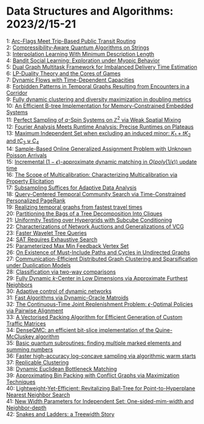 # Data Structures and Algorithms: 2023/2/15-21  
1: [Arc-Flags Meet Trip-Based Public Transit Routing](https://doi.org/10.48550/arXiv.2302.07168)  
2: [Compressibility-Aware Quantum Algorithms on Strings](https://doi.org/10.48550/arXiv.2302.07235)  
3: [Interpolation Learning With Minimum Description Length](https://doi.org/10.48550/arXiv.2302.07263)  
4: [Bandit Social Learning: Exploration under Myopic Behavior](https://doi.org/10.48550/arXiv.2302.07425)  
5: [Dual Graph Multitask Framework for Imbalanced Delivery Time Estimation](https://doi.org/10.48550/arXiv.2302.07429)  
6: [LP-Duality Theory and the Cores of Games](https://doi.org/10.48550/arXiv.2302.07627)  
7: [Dynamic Flows with Time-Dependent Capacities](https://doi.org/10.48550/arXiv.2302.07657)  
8: [Forbidden Patterns in Temporal Graphs Resulting from Encounters in a  Corridor](https://doi.org/10.48550/arXiv.2302.07666)  
9: [Fully dynamic clustering and diversity maximization in doubling metrics](https://doi.org/10.48550/arXiv.2302.07771)  
10: [An Efficient B-tree Implementation for Memory-Constrained Embedded  Systems](https://doi.org/10.48550/arXiv.2302.07800)  
11: [Perfect Sampling of $q$-Spin Systems on $\mathbb Z^2$ via Weak Spatial  Mixing](https://doi.org/10.48550/arXiv.2302.07821)  
12: [Fourier Analysis Meets Runtime Analysis: Precise Runtimes on Plateaus](https://doi.org/10.48550/arXiv.2302.08021)  
13: [Maximum Independent Set when excluding an induced minor: $K_1 + tK_2$  and $tC_3 \uplus C_4$](https://doi.org/10.48550/arXiv.2302.08182)  
14: [Sample-Based Online Generalized Assignment Problem with Unknown Poisson  Arrivals](https://doi.org/10.48550/arXiv.2302.08234)  
15: [Incremental $(1-\epsilon)$-approximate dynamic matching in  $O(poly(1/\epsilon))$ update time](https://doi.org/10.48550/arXiv.2302.08432)  
16: [The Scope of Multicalibration: Characterizing Multicalibration via  Property Elicitation](https://doi.org/10.48550/arXiv.2302.08507)  
17: [Subsampling Suffices for Adaptive Data Analysis](https://doi.org/10.48550/arXiv.2302.08661)  
18: [Query-Centered Temporal Community Search via Time-Constrained  Personalized PageRank](https://doi.org/10.48550/arXiv.2302.08740)  
19: [Realizing temporal graphs from fastest travel times](https://doi.org/10.48550/arXiv.2302.08860)  
20: [Partitioning the Bags of a Tree Decomposition Into Cliques](https://doi.org/10.48550/arXiv.2302.08870)  
21: [Uniformity Testing over Hypergrids with Subcube Conditioning](https://doi.org/10.48550/arXiv.2302.09013)  
22: [Characterizations of Network Auctions and Generalizations of VCG](https://doi.org/10.48550/arXiv.2302.09237)  
23: [Faster Wavelet Tree Queries](https://doi.org/10.48550/arXiv.2302.09239)  
24: [SAT Requires Exhaustive Search](https://doi.org/10.48550/arXiv.2302.09512)  
25: [Parameterized Max Min Feedback Vertex Set](https://doi.org/10.48550/arXiv.2302.09604)  
26: [On Existence of Must-Include Paths and Cycles in Undirected Graphs](https://doi.org/10.48550/arXiv.2302.09614)  
27: [Communication-Efficient Distributed Graph Clustering and Sparsification  under Duplication Models](https://doi.org/10.48550/arXiv.2302.09652)  
28: [Classification via two-way comparisons](https://doi.org/10.48550/arXiv.2302.09692)  
29: [Fully Dynamic $k$-Center in Low Dimensions via Approximate Furthest  Neighbors](https://doi.org/10.48550/arXiv.2302.09737)  
30: [Adaptive control of dynamic networks](https://doi.org/10.48550/arXiv.2302.09743)  
31: [Fast Algorithms via Dynamic-Oracle Matroids](https://doi.org/10.48550/arXiv.2302.09796)  
32: [The Continuous-Time Joint Replenishment Problem: $\epsilon$-Optimal  Policies via Pairwise Alignment](https://doi.org/10.48550/arXiv.2302.09941)  
33: [A Vectorised Packing Algorithm for Efficient Generation of Custom  Traffic Matrices](https://doi.org/10.48550/arXiv.2302.09970)  
34: [DenseQMC: an efficient bit-slice implementation of the Quine-McCluskey  algorithm](https://doi.org/10.48550/arXiv.2302.10083)  
35: [Basic quantum subroutines: finding multiple marked elements and summing  numbers](https://doi.org/10.48550/arXiv.2302.10244)  
36: [Faster high-accuracy log-concave sampling via algorithmic warm starts](https://doi.org/10.48550/arXiv.2302.10249)  
37: [Replicable Clustering](https://doi.org/10.48550/arXiv.2302.10359)  
38: [Dynamic Euclidean Bottleneck Matching](https://doi.org/10.48550/arXiv.2302.10513)  
39: [Approximating Bin Packing with Conflict Graphs via Maximization  Techniques](https://doi.org/10.48550/arXiv.2302.10613)  
40: [Lightweight-Yet-Efficient: Revitalizing Ball-Tree for  Point-to-Hyperplane Nearest Neighbor Search](https://doi.org/10.48550/arXiv.2302.10626)  
41: [New Width Parameters for Independent Set: One-sided-mim-width and  Neighbor-depth](https://doi.org/10.48550/arXiv.2302.10643)  
42: [Snakes and Ladders: a Treewidth Story](https://doi.org/10.48550/arXiv.2302.10662)  